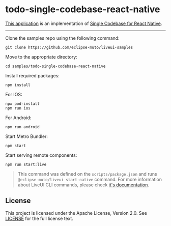 # todo-single-codebase-react-native

[This application](https://github.com/eclipse-muto/liveui-samples/todo-single-codebase-react-native) is an implementation of [Single Codebase for React Native](https://liveui.composiv.ai/docs/single-codebase-react-native).

---

Clone the samples repo using the following command:
```command
git clone https://github.com/eclipse-muto/liveui-samples
```

Move to the appropriate directory: 
```command
cd samples/todo-single-codebase-react-native
```

Install required packages:
```command
npm install
```

For IOS:
```command
npx pod-install
npm run ios
````

For Android:
```command
npm run android
```

Start Metro Bundler:
```
npm start
````

Start serving remote components:
```
npm run start:live
```
> This command was defined on the `scripts/package.json` and runs `@eclipse-muto/liveui start-native` command. For more information about LiveUI CLI commands, please check [it's documentation](https://liveui.composiv.ai/docs/liveui).

## License

This project is licensed under the Apache License, Version 2.0. See [LICENSE](LICENSE) for the full license text.